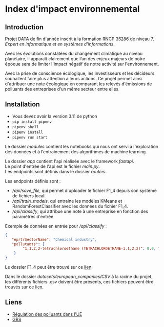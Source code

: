 # Index d'impact environnemental

## Introduction
             
Projet DATA de fin d'année inscrit à la formation RNCP 36286 de niveau 7, *Expert en informatique et en systèmes d'informations*.               

Avec les évolutions constatées du changement climatique au niveau planétaire, il apparaît clairement que l’un des enjeux majeurs de notre époque sera de limiter l'impact négatif de notre activité sur l'environnement.                

Avec la prise de conscience écologique, les investisseurs et les décideurs souhaitent faire plus attention à leurs actions. Ce projet permet ainsi d'attribuer une note écologique en comparant les relevés d'émissions de polluants des entreprises d'un même secteur entre elles.             


## Installation

- Vous devez avoir la version 3.11 de python           
- `pip install pipenv`           
- `pipenv shell`        
- `pipenv install`                              
- `pipenv run start`                        

Le dossier *modules* contient les notebooks qui nous ont servi à l'exploration des données et à l'entrainement des algorithmes de machine learning.         

Le dossier *app* contient l'api réalisée avec le framework *fastapi*.       
Le point d'entrée de l'api est le fichier *main.py*.         
Les endpoints sont définis dans le dossier *routers*.         

Les endpoints définis sont :       
- */api/save_file*, qui permet d'uploader le fichier F1_4 depuis son système de fichiers local.       
- */api/train_models*, qui entraine les modèles KMeans et RandomForestClassifier avec les données du fichier F1_4.         
- */api/classify*, qui attribue une note à une entreprise en fonction des paramètres d'entrée.      

Exemple de données en entrée pour */api/classify* :         
```json
{
   "eprtrSectorName": "Chemical industry", 
   "pollutants": { 
        "1,1,2,2-tetrachloroethane (TETRACHLOROETHANE-1,1,2,2)": 0.0, "1,2,3,4,5,6-hexachlorocyclohexane (HCH)": 0.0, "1,2-dichloroethane (DCE-1,2)": 3300.0, "Aldrin": 0.0, "Ammonia (NH3)": 0.0, "Anthracene": 0.0, "Arsenic and compounds (as As)": 0.0, "Asbestos": 0.0, "Benzene": 0.0, "Benzo(g,h,i)perylene": 0.0, "Brominated diphenylethers (PBDE)": 0.0, "CONFIDENTIAL": 0.0, "Cadmium and compounds (as Cd)": 0.0, "Carbon dioxide (CO2)": 0.0, "Carbon dioxide (CO2) excluding biomass": 0.0, "Carbon monoxide (CO)": 0.0, "Chlordecone": 0.0, "Chlorides (as total Cl)": 0.0, "Chlorine and inorganic compounds (as HCl)": 0.0, "Chlorofluorocarbons (CFCs)": 0.0, "Chromium and compounds (as Cr)": 0.0, "Copper and compounds (as Cu)": 0.0, "Di-(2-ethyl hexyl) phthalate (DEHP)": 0.0, "Dichloromethane (DCM)": 0.0, "Ethyl benzene": 0.0, "Ethylene oxide": 0.0, "Fine particulate matter (PM2.5)": 0.0, "Fluoranthene": 0.0, "Fluorides (as total F)": 0.0, "Fluorine and inorganic compounds (as HF)": 0.0, "Halogenated organic compounds (as AOX)": 0.0, "Halons": 0.0, "Hexachlorobenzene (HCB)": 0.0, "Hydro-fluorocarbons (HFCS)": 0.0, "Hydrochlorofluorocarbons (HCFCs)": 0.0, "Hydrogen cyanide (HCN)": 0.0, "Lead and compounds (as Pb)": 0.0, "Lindane": 0.0, "Mercury and compounds (as Hg)": 0.0, "Methane (CH4)": 0.0, "Naphthalene": 0.0, "Nickel and compounds (as Ni)": 0.0, "Nitrogen oxides (NOX)": 0.0, "Nitrous oxide (N2O)": 0.0, "Non-methane volatile organic compounds (NMVOC)": 0.0, "Nonylphenol and Nonylphenol ethoxylates": 0.0, "PCDD + PCDF (dioxins + furans) (as Teq)": 0.0, "Particulate matter (PM10)": 0.0, "Pentachlorobenzene": 0.0, "Pentachlorophenol (PCP)": 0.0, "Perfluorocarbons (PFCs)": 0.0, "Phenols (as total C)": 0.0, "Polychlorinated biphenyls (PCBs)": 0.0, "Polycyclic aromatic hydrocarbons (PAHs)": 0.0, "Sulphur hexafluoride (SF6)": 0.0, "Sulphur oxides (SOX)": 0.0, "Tetrachloroethylene": 0.0, "Tetrachloromethane (TCM)": 0.0, "Toluene": 0.0, "Total nitrogen": 0.0, "Total organic carbon(as total C or COD/3) (TOC)": 0.0, "Trichlorobenzenes (TCB)": 0.0, "Trichloroethylene (TRI)": 0.0, "Trichloromethane": 0.0, "Vinyl chloride": 0.0, "Xylenes": 0.0, "Zinc and compounds (as Zn)": 0.0
    }
}
```           

Le dossier F1_4 peut être trouvé sur ce [lien](https://sdi.eea.europa.eu/data/3da7d329-beea-4a7b-89bc-d45fc1c4b8ac?path=%2FCSV).          

Dans le dossier *datasets/european_companies/CSV* à la racine du projet, les différents fichiers .csv doivent être présents, ces fichiers peuvent être trouvés sur ce [lien](https://sdi.eea.europa.eu/data/3da7d329-beea-4a7b-89bc-d45fc1c4b8ac?path=%2FCSV).       


## Liens                  
- [Régulation des polluants dans l'UE](https://www.breeze-technologies.de/blog/european-eu-regulation-and-limits-on-air-pollution/)                                        
- [GBS](https://www.cdc-biodiversite.fr/publications/global-biodiversity-score-update2021-cahier18/)                  